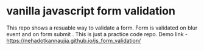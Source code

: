# vanilla javascript form validation
This repo shows a resuable way to validate a form. Form is validated on blur event and on form submit . This is just a practice code repo.
Demo link - https://nehadotkannaujia.github.io/js_form_validation/
